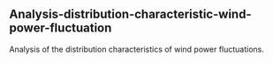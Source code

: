 ## Analysis-distribution-characteristic-wind-power-fluctuation
Analysis of the distribution characteristics of wind power fluctuations.
